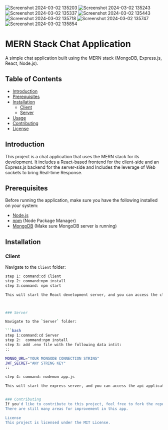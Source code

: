 ![Screenshot 2024-03-02 135203](https://github.com/NemroNeno/MERN_ChatApp/assets/138875480/3cc5b946-2811-4b2e-80de-da86d67a1d06)
![Screenshot 2024-03-02 135243](https://github.com/NemroNeno/MERN_ChatApp/assets/138875480/7fc8f16b-26bb-4dfe-9bdf-589b1d5d597a)
![Screenshot 2024-03-02 135337](https://github.com/NemroNeno/MERN_ChatApp/assets/138875480/039f3821-718b-4977-bcb1-b7a341966abf)
![Screenshot 2024-03-02 135443](https://github.com/NemroNeno/MERN_ChatApp/assets/138875480/8fefc3c3-d8a2-4346-989e-023ea67017d6)
![Screenshot 2024-03-02 135718](https://github.com/NemroNeno/MERN_ChatApp/assets/138875480/27bc2533-95e3-4da1-a76e-62e417c38f9a)
![Screenshot 2024-03-02 135747](https://github.com/NemroNeno/MERN_ChatApp/assets/138875480/5ef7e729-fb4c-48e6-8045-e3a4b70ef700)
![Screenshot 2024-03-02 135854](https://github.com/NemroNeno/MERN_ChatApp/assets/138875480/0784a815-edcd-44fa-8c90-e32a174c3848)


# MERN Stack Chat Application

A simple chat application built using the MERN stack (MongoDB, Express.js, React, Node.js).

## Table of Contents
- [Introduction](#introduction)
- [Prerequisites](#prerequisites)
- [Installation](#installation)
  - [Client](#client)
  - [Server](#server)
- [Usage](#usage)
- [Contributing](#contributing)
- [License](#license)

## Introduction

This project is a chat application that uses the MERN stack for its development. It includes a React-based frontend for the client-side and an Express.js backend for the server-side and Includes the leverage of Web sockets
to bring Real-time Response.

## Prerequisites

Before running the application, make sure you have the following installed on your system:

- [Node.js](https://nodejs.org/)
- [npm](https://www.npmjs.com/) (Node Package Manager)
- [MongoDB](https://www.mongodb.com/) (Make sure MongoDB server is running)

## Installation

### Client

Navigate to the `Client` folder:

```bash
step 1: command:cd Client
step 2: command:npm install
step 3:command: npm start

This will start the React development server, and you can access the client application at http://localhost:3000.



### Server

Navigate to the `Server` folder:

```bash
step 1:command:cd Server
step 2:  command:npm install
step 3: add .env file with the following data intit:
::

MONGO_URL="YOUR MONGODB CONNECTION STRING"
JWT_SECRET="ANY STRING KEY"
::

step 4: command: nodemon app.js

This will start the express server, and you can access the api application at http://localhost:3200.


### Contributing
If you'd like to contribute to this project, feel free to fork the repository and submit pull requests. Contributions are always welcome!
There are still many areas for improvement in this app.

License
This project is licensed under the MIT License.
